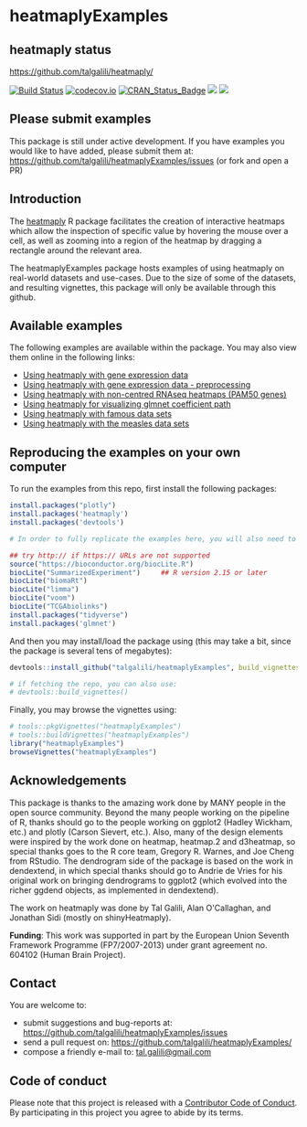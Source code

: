 
# heatmaplyExamples

## heatmaply status

https://github.com/talgalili/heatmaply/

[![Build Status](https://travis-ci.org/talgalili/heatmaply.png?branch=master)](https://travis-ci.org/talgalili/heatmaply)
[![codecov.io](https://codecov.io/github/talgalili/heatmaply/coverage.svg?branch=master)](https://codecov.io/github/talgalili/heatmaply?branch=master)
[![CRAN_Status_Badge](http://www.r-pkg.org/badges/version/heatmaply)](https://cran.r-project.org/package=heatmaply)
![](http://cranlogs.r-pkg.org/badges/heatmaply?color=yellow)
![](http://cranlogs.r-pkg.org/badges/grand-total/heatmaply?color=yellowgreen)


## Please submit examples

This package is still under active development. If you have examples you would like to have added, please submit them at: <https://github.com/talgalili/heatmaplyExamples/issues>  (or fork and open a PR)


## Introduction

The [heatmaply](https://github.com/talgalili/heatmaply/) R package facilitates the creation of interactive heatmaps which allow the inspection of specific value by hovering the mouse over a cell, as well as zooming into a region of the heatmap by dragging a rectangle around the relevant area.

The heatmaplyExamples package hosts examples of using heatmaply on real-world datasets and use-cases. Due to the size of some of the datasets, and resulting vignettes, this package will only be available through this github. 


## Available examples

The following examples are available within the package. You may also view them online in the following links:

* [Using heatmaply with gene expression data](https://cdn.rawgit.com/talgalili/heatmaplyExamples/master/inst/doc/biological_data.html)
* [Using heatmaply with gene expression data - preprocessing](https://cdn.rawgit.com/talgalili/heatmaplyExamples/master/inst/doc/data_preprocessing.html)
* [Using heatmaply with non-centred RNAseq heatmaps (PAM50 genes) ](https://cdn.rawgit.com/talgalili/heatmaplyExamples/master/inst/doc/non_centred_heatmaps.html)
* [Using heatmaply for visualizing glmnet coefficient path](https://cdn.rawgit.com/talgalili/heatmaplyExamples/master/inst/doc/glmnet.html)
* [Using heatmaply with famous data sets](https://cdn.rawgit.com/talgalili/heatmaplyExamples/master/inst/doc/heatmaply_examples.html)
* [Using heatmaply with the measles data sets](https://cdn.rawgit.com/talgalili/heatmaplyExamples/master/inst/doc/measles.html)





## Reproducing the examples on your own computer

To run the examples from this repo, first install the following packages:

```r
install.packages("plotly")
install.packages('heatmaply')
install.packages('devtools')

# In order to fully replicate the examples here, you will also need to install the following packages:

## try http:// if https:// URLs are not supported
source("https://bioconductor.org/biocLite.R")
biocLite("SummarizedExperiment")     ## R version 2.15 or later
biocLite("biomaRt")     
biocLite("limma")   
biocLite("voom")
biocLite("TCGAbiolinks")
install.packages("tidyverse")
install.packages('glmnet')
```


And then you may install/load the package using (this may take a bit, since the package is several tens of megabytes):

```r
devtools::install_github("talgalili/heatmaplyExamples", build_vignettes = TRUE)

# if fetching the repo, you can also use:
# devtools::build_vignettes()
```

Finally, you may browse the vignettes using:

```r
# tools::pkgVignettes("heatmaplyExamples")
# tools::buildVignettes("heatmaplyExamples")
library("heatmaplyExamples")
browseVignettes("heatmaplyExamples")
```






## Acknowledgements


This package is thanks to the amazing work done by MANY people in the open source community. Beyond the many people working on the pipeline of R, thanks should go to the people working on ggplot2 (Hadley Wickham, etc.) and plotly (Carson Sievert, etc.). Also, many of the design elements were inspired by the work done on heatmap, heatmap.2 and d3heatmap, so special thanks goes to the R core team, Gregory R. Warnes, and Joe Cheng from RStudio. The dendrogram side of the package is based on the work in dendextend, in which special thanks should go to Andrie de Vries for his original work on bringing dendrograms to ggplot2 (which evolved into the richer ggdend objects, as implemented in dendextend). 

The work on heatmaply was done by Tal Galili, Alan O'Callaghan, and Jonathan Sidi (mostly on shinyHeatmaply).


**Funding**: This work was supported in part by the European Union Seventh Framework Programme (FP7/2007-2013) under grant agreement no. 604102 (Human Brain Project).  


## Contact

You are welcome to:

* submit suggestions and bug-reports at: <https://github.com/talgalili/heatmaplyExamples/issues>
* send a pull request on: <https://github.com/talgalili/heatmaplyExamples/>
* compose a friendly e-mail to: <tal.galili@gmail.com>





## Code of conduct

Please note that this project is released with a [Contributor Code of Conduct](CONDUCT.md). By participating in this project you agree to abide by its terms.

